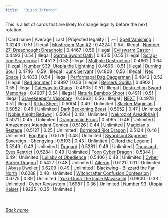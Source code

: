 ```yaml
---
title:  "Disco Inferno"
---
```


This is a list of cards that are likely to change legality before the next rotation.

| Card name | Average | Last | Projected legality |
| :-- |
[Spell Vanishing](https://db.ygoprodeck.com/card/?search=Spell%20Vanishing) | 0.3243 | 0.51 | Illegal |
[Mushroom Man #2](https://db.ygoprodeck.com/card/?search=Mushroom%20Man%20#2) | 0.4224 | 0.54 | Illegal |
[Number 27: Dreadnought Dreadnoid](https://db.ygoprodeck.com/card/?search=Number%2027:%20Dreadnought%20Dreadnoid) | 0.4467 | 0.56 | Illegal |
[Evilswarm Castor](https://db.ygoprodeck.com/card/?search=Evilswarm%20Castor) | 0.4493 | 0.54 | Illegal |
[Garma Sword Oath](https://db.ygoprodeck.com/card/?search=Garma%20Sword%20Oath) | 0.4515 | 0.55 | Illegal |
[Scrap-Iron Scarecrow](https://db.ygoprodeck.com/card/?search=Scrap-Iron%20Scarecrow) | 0.4523 | 0.52 | Illegal |
[Multiple Destruction](https://db.ygoprodeck.com/card/?search=Multiple%20Destruction) | 0.4662 | 0.64 | Illegal |
[Number S39: Utopia the Lightning](https://db.ygoprodeck.com/card/?search=Number%20S39:%20Utopia%20the%20Lightning) | 0.4696 | 0.51 | Illegal |
[Burning Soul](https://db.ygoprodeck.com/card/?search=Burning%20Soul) | 0.4746 | 0.59 | Illegal |
[Junk Servant](https://db.ygoprodeck.com/card/?search=Junk%20Servant) | 0.4808 | 0.56 | Illegal |
[Neo Space](https://db.ygoprodeck.com/card/?search=Neo%20Space) | 0.4833 | 0.54 | Illegal |
[Performapal Dag Daggerman](https://db.ygoprodeck.com/card/?search=Performapal%20Dag%20Daggerman) | 0.4842 | 0.52 | Illegal |
[Red Sprinter](https://db.ygoprodeck.com/card/?search=Red%20Sprinter) | 0.4897 | 0.53 | Illegal |
[Berserk Gorilla](https://db.ygoprodeck.com/card/?search=Berserk%20Gorilla) | 0.4902 | 0.55 | Illegal |
[Gateway to Chaos](https://db.ygoprodeck.com/card/?search=Gateway%20to%20Chaos) | 0.4905 | 0.51 | Illegal |
[Destruction Sword Memories](https://db.ygoprodeck.com/card/?search=Destruction%20Sword%20Memories) | 0.4907 | 0.54 | Illegal |
[Naturia Bamboo Shoot](https://db.ygoprodeck.com/card/?search=Naturia%20Bamboo%20Shoot) | 0.4911 | 0.51 | Illegal |
[Gravekeeper's Visionary](https://db.ygoprodeck.com/card/?search=Gravekeeper's%20Visionary) | 0.4963 | 0.56 | Illegal |
[NEXT](https://db.ygoprodeck.com/card/?search=NEXT) | 0.4978 | 0.51 | Illegal |
[Rikka Sheet](https://db.ygoprodeck.com/card/?search=Rikka%20Sheet) | 0.5004 | 0.49 | Unlimited |
[Slacker Magician](https://db.ygoprodeck.com/card/?search=Slacker%20Magician) | 0.5052 | 0.46 | Unlimited |
[Dark Beckoning Beast](https://db.ygoprodeck.com/card/?search=Dark%20Beckoning%20Beast) | 0.5052 | 0.47 | Unlimited |
[Noble Knight Bedwyr](https://db.ygoprodeck.com/card/?search=Noble%20Knight%20Bedwyr) | 0.5064 | 0.48 | Unlimited |
[Nekroz of Areadbhair](https://db.ygoprodeck.com/card/?search=Nekroz%20of%20Areadbhair) | 0.5071 | 0.45 | Unlimited |
[Dragonmaid Ernus](https://db.ygoprodeck.com/card/?search=Dragonmaid%20Ernus) | 0.5095 | 0.46 | Unlimited |
[Amazement Attendant Comica](https://db.ygoprodeck.com/card/?search=Amazement%20Attendant%20Comica) | 0.5126 | 0.44 | Unlimited |
[Magician's Restage](https://db.ygoprodeck.com/card/?search=Magician's%20Restage) | 0.5127 | 0.25 | Unlimited |
[Borreload Riot Dragon](https://db.ygoprodeck.com/card/?search=Borreload%20Riot%20Dragon) | 0.5134 | 0.46 | Unlimited |
[Fog King](https://db.ygoprodeck.com/card/?search=Fog%20King) | 0.5179 | 0.48 | Unlimited |
[Swordsoul Supreme Sovereign - Chengying](https://db.ygoprodeck.com/card/?search=Swordsoul%20Supreme%20Sovereign%20-%20Chengying) | 0.5193 | 0.43 | Unlimited |
[Gilford the Legend](https://db.ygoprodeck.com/card/?search=Gilford%20the%20Legend) | 0.5249 | 0.43 | Unlimited |
[Dragard](https://db.ygoprodeck.com/card/?search=Dragard) | 0.5281 | 0.49 | Unlimited |
[Thousand-Eyes Restrict](https://db.ygoprodeck.com/card/?search=Thousand-Eyes%20Restrict) | 0.5284 | 0.49 | Unlimited |
[Toon Cyber Dragon](https://db.ygoprodeck.com/card/?search=Toon%20Cyber%20Dragon) | 0.5344 | 0.49 | Unlimited |
[Lullaby of Obedience](https://db.ygoprodeck.com/card/?search=Lullaby%20of%20Obedience) | 0.5406 | 0.48 | Unlimited |
[Cyber Barrier Dragon](https://db.ygoprodeck.com/card/?search=Cyber%20Barrier%20Dragon) | 0.5427 | 0.48 | Unlimited |
[Aileron](https://db.ygoprodeck.com/card/?search=Aileron) | 0.6121 | 0.11 | Unlimited |
[Abyss Dweller](https://db.ygoprodeck.com/card/?search=Abyss%20Dweller) | 0.6209 | 0.49 | Unlimited |
[Blackwing - Blizzard the Far North](https://db.ygoprodeck.com/card/?search=Blackwing%20-%20Blizzard%20the%20Far%20North) | 0.6288 | 0.48 | Unlimited |
[Witchcrafter Confusion Confession](https://db.ygoprodeck.com/card/?search=Witchcrafter%20Confusion%20Confession) | 0.6775 | 0.39 | Unlimited |
[Yuki-Onna, the Icicle Mayakashi](https://db.ygoprodeck.com/card/?search=Yuki-Onna,%20the%20Icicle%20Mayakashi) | 0.9900 | 0.33 | Unlimited |
[Cyber Revsystem](https://db.ygoprodeck.com/card/?search=Cyber%20Revsystem) | 1.6987 | 0.36 | Unlimited |
[Number 93: Utopia Kaiser](https://db.ygoprodeck.com/card/?search=Number%2093:%20Utopia%20Kaiser) | 1.9225 | 0.35 | Unlimited |

<br>

###### [Back home](index)